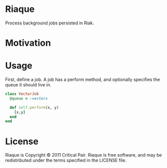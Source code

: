 Riaque
======

Process background jobs persisted in Riak.

Motivation
==========

Usage 
=====

First, define a job.  A job has a perform method, and optionally
specifies the queue it should live in.

```ruby
class VectorJob
  @queue = :vectors

  def self.perform(x, y) 
    [x,y]
  end
end
```

License
=======

Riaque is Copyright © 2011 Critical Pair.  Riaque is free software, and may be redistributed under the terms specified in the LICENSE file.
